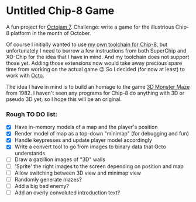 # Untitled Chip-8 Game

A fun project for [Octojam 7](https://itch.io/jam/octojam-7). Challenge: write a
game for the illustrious Chip-8 platform in the month of October.

Of course I initially wanted to use [my own toolchain for Chip-8](https://github.com/Timendus/chip-8),
but unfortunately I need to borrow a few instructions from both SuperChip and
XO-Chip for the idea that I have in mind. And my toolchain does not support
those yet. Adding those extensions now would take away precious spare time from
working on the actual game 😉 So I decided (for now at least) to work with
[Octo](https://johnearnest.github.io/Octo/).

The idea I have in mind is to build an homage to the game [3D Monster Maze](https://en.wikipedia.org/wiki/3D_Monster_Maze)
from 1982. I haven't seen any programs for Chip-8 do anything with 3D or pseudo
3D yet, so I hope this will be an original.

### Rough TO DO list:

* [x] Have in-memory models of a map and the player's position
* [x] Render model of map as a top-down "minimap" (for debugging and fun)
* [x] Handle keypresses and update player model accordingly
* [x] Write a convert tool to go from images to binary data that Octo understands
* [ ] Draw a gazillion images of "3D" walls
* [ ] 'Sprite' the right images to the screen depending on position and map
* [ ] Allow switching between 3D view and minimap view
* [ ] Randomly generate mazes?
* [ ] Add a big bad enemy?
* [ ] Add an overly convoluted introduction text?
